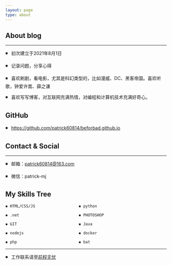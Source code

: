```yaml
---
layout: page
type: about
---
```


##  About blog

------

◾  初次建立于2021年8月1日

◾  记录问题，分享心得

◾  喜欢刷剧，看电影，尤其是科幻类型的，比如漫威、DC、黑客帝国。喜欢听歌，钟爱许嵩、薛之谦

◾  喜欢写写博客，对互联网充满热情，对编程和计算机技术充满好奇心。

## GitHub

◾  <https://github.com/patrick60814/beforbad.github.io>

## Contact & Social

------

◾  邮箱：[patrick60814@163.com](mailto:patrick60814@163.com)

◾  微信：patrick-mj

## My Skills Tree

```
◾ HTML/CSS/JS 					◾ python

◾ .net							◾ PHOTOSHOP

◾ GIT							◾ Java

◾ nodejs						◾ docker

◾ php							◾ bat
```



------

◾  工作联系请至[前程无忧](https://www.51job.com/)

